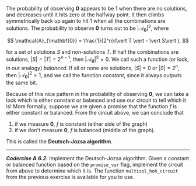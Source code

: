 The probability of observing $\mathbf{0}$ appears to be $1$ when there are no solutions, and decreases until it hits zero at the halfway point. It then climbs symmetrically back up again to hit $1$ when all the combinations are solutions. The probability to observe $\mathbf{0}$ turns out to be $\vert \mathcal{A}_{\mathbf{0}} \vert^2$, where

$$
 \mathcal{A}_{\mathbf{0}} =  \frac{1}{2^n}(\vert T \vert - \vert S\vert ),
$$

for a set of solutions $S$ and non-solutions $T$. If half the combinations are solutions, $\vert S\vert = \vert T \vert  = 2^{n-1}$, then $\vert \mathcal{A}_{\mathbf{0}}\vert ^2 = 0$. We call such a function (or lock, in our analogy) *balanced*. If all or none are solutions, $\vert S\vert  = 0$ or $\vert S\vert  = 2^n$, then $\vert \mathcal{A}_{\mathbf{0}}\vert ^2 = 1$, and we call the function *constant*, since it always outputs the same bit.

Because of this nice pattern in the probability of observing $\mathbf{0}$, we can take a lock which is either constant or balanced and use our circuit to tell which it is! More formally, suppose we are given a promise that the function $f$ is either constant or balanced. From the circuit above, we can conclude that 

 1. if we measure $\mathbf{0}$, $f$ is constant (either side of the graph)
 2. if we don't measure $\mathbf{0}$, $f$ is balanced (middle of the graph). 
 
 This is called the **Deutsch-Jozsa algorithm**.

---

***Codercise A.6.2.*** Implement the Deutsch-Jozsa algorithm. Given a constant or balanced function based on the ``promise_var`` flag, implement the circuit from above to determine which it is. The function `multisol_hoh_circuit` from the previous exercise is available for you to use.
